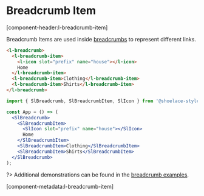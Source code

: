 # Breadcrumb Item

[component-header:l-breadcrumb-item]

Breadcrumb Items are used inside [breadcrumbs](/components/breadcrumb) to represent different links.

```html preview
<l-breadcrumb>
  <l-breadcrumb-item>
    <l-icon slot="prefix" name="house"></l-icon>
    Home
  </l-breadcrumb-item>
  <l-breadcrumb-item>Clothing</l-breadcrumb-item>
  <l-breadcrumb-item>Shirts</l-breadcrumb-item>
</l-breadcrumb>
```

```jsx react
import { SlBreadcrumb, SlBreadcrumbItem, SlIcon } from '@shoelace-style/shoelace/dist/react';

const App = () => (
  <SlBreadcrumb>
    <SlBreadcrumbItem>
      <SlIcon slot="prefix" name="house"></SlIcon>
      Home
    </SlBreadcrumbItem>
    <SlBreadcrumbItem>Clothing</SlBreadcrumbItem>
    <SlBreadcrumbItem>Shirts</SlBreadcrumbItem>
  </SlBreadcrumb>
);
```

?> Additional demonstrations can be found in the [breadcrumb examples](/components/breadcrumb).

[component-metadata:l-breadcrumb-item]
